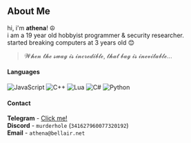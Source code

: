 ## About Me

hi, i'm **athena**! ☮\
i am a 19 year old hobbyist programmer & security researcher.\
started breaking computers at 3 years old 😊

> 𝓦𝓱𝓮𝓷 𝓽𝓱𝓮 𝓼𝔀𝓪𝓰 𝓲𝓼 𝓲𝓷𝓬𝓻𝓮𝓭𝓲𝓫𝓵𝓮, 𝓽𝓱𝓪𝓽 𝓫𝓪𝓰 𝓲𝓼 𝓲𝓷𝓮𝓿𝓲𝓽𝓪𝓫𝓵𝓮...

#### Languages

![JavaScript](https://img.shields.io/badge/JavaScript-F7DF1E?style=for-the-badge&logo=javascript&logoColor=white)
![C++](https://img.shields.io/badge/C%2B%2B-00599C?style=for-the-badge&logo=c%2B%2B&logoColor=white)
![Lua](https://img.shields.io/badge/LUA-02027D?logo=lua&logoColor=white&style=for-the-badge)
![C#](https://img.shields.io/badge/C%23-239120?style=for-the-badge&logo=c-sharp&logoColor=white)
![Python](https://img.shields.io/badge/Python-3776AB?style=for-the-badge&logo=python&logoColor=white)

#### Contact
**Telegram** - [Click me!](https://t.me/murderhole)\
**Discord** - `murderhole` (`341627960077320192`)\
**Email** - `athena@bellair.net`
